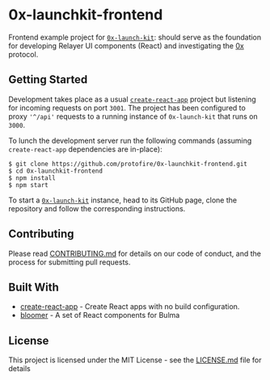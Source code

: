 # 0x-launchkit-frontend

Frontend example project for [`0x-launch-kit`](https://github.com/0xProject/0x-launch-kit): should serve as the foundation for developing Relayer UI components (React) and investigating the [0x](https://github.com/0xProject) protocol.

## Getting Started

Development takes place as a usual [`create-react-app`](https://github.com/facebook/create-react-app) project but listening for incoming requests on port `3001`. The project has been configured to proxy `'^/api'` requests to a running instance of `0x-launch-kit` that runs on `3000`.

To lunch the development server run the following commands (assuming `create-react-app` dependencies are in-place):

```
$ git clone https://github.com/protofire/0x-launchkit-frontend.git
$ cd 0x-launchkit-frontend
$ npm install
$ npm start
```

To start a [`0x-launch-kit`](https://github.com/0xProject/0x-launch-kit) instance, head to its GitHub page, clone the repository and follow the corresponding instructions.

## Contributing

Please read [CONTRIBUTING.md](CONTRIBUTING.md) for details on our code of conduct, and the process for submitting pull requests.

## Built With

* [create-react-app](https://github.com/facebook/create-react-app) -
Create React apps with no build configuration.
* [bloomer](https://github.com/AlgusDark/bloomer) - A set of React components for Bulma

## License

This project is licensed under the MIT License - see the [LICENSE.md](LICENSE.md) file for details
